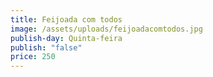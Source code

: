 ```yaml
---
title: Feijoada com todos
image: /assets/uploads/feijoadacomtodos.jpg
publish-day: Quinta-feira
publish: "false"
price: 250
---
```

